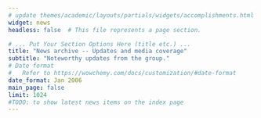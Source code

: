 ```yaml
---
# update themes/academic/layouts/partials/widgets/accomplishments.html to change the design of this page
widget: news
headless: false  # This file represents a page section.

# ... Put Your Section Options Here (title etc.) ...
title: "News archive -- Updates and media coverage"
subtitle: "Noteworthy updates from the group."
# Date format
#   Refer to https://wowchemy.com/docs/customization/#date-format
date_format: Jan 2006
main_page: false
limit: 1024
#TODO: to show latest news items on the index page
---
```

